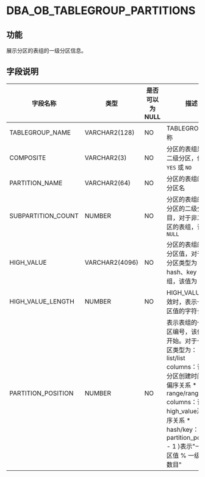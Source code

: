 DBA_OB_TABLEGROUP_PARTITIONS 
=================================================



功能 
-------------------

展示分区的表组的一级分区信息。

字段说明 
----------------------



|        字段名称        |       类型       | 是否可以为 NULL |                                                                                                                                                        描述                                                                                                                                                         |
|--------------------|----------------|------------|-------------------------------------------------------------------------------------------------------------------------------------------------------------------------------------------------------------------------------------------------------------------------------------------------------------------|
| TABLEGROUP_NAME    | VARCHAR2(128)  | NO         | TABLEGROUP 名称                                                                                                                                                                                                                                                                                                     |
| COMPOSITE          | VARCHAR2(3)    | NO         | 分区的表组是否为二级分区，值为 `YES` 或 `NO`                                                                                                                                                                                                                                                                                      |
| PARTITION_NAME     | VARCHAR2(64)   | NO         | 分区的表组的一级分区名                                                                                                                                                                                                                                                                                                       |
| SUBPARTITION_COUNT | NUMBER         | NO         | 分区的表组的一级分区的二级分区数目，对于非二级分区的表组，该值为 `NULL`                                                                                                                                                                                                                                                                           |
| HIGH_VALUE         | VARCHAR2(4096) | NO         | 分区的表组的一级分区值，对于一级分区类型为 hash、key 的表组，该值为 `NULL`                                                                                                                                                                                                                                                                     |
| HIGH_VALUE_LENGTH  | NUMBER         | NO         | HIGH_VALUE 有效时，表示一级分区值的字符长度                                                                                                                                                                                                                                                                                       |
| PARTITION_POSITION | NUMBER         | NO         | 表示表组的一级分区编号，该值从 1 开始。对于一级分区类型为： * list/list columns：该值和分区创建时间满足偏序关系   * range/range columns：该值和high_value满足偏序关系   * hash/key：( partition_position  - 1 )表示"一级分区值 % 一级分区数目"    |


